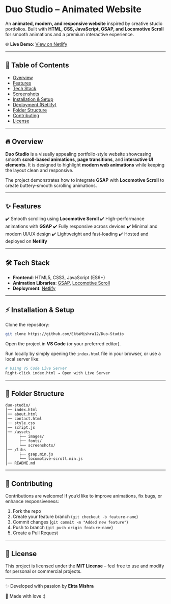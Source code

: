 # Duo Studio – Animated Website

An **animated, modern, and responsive website** inspired by creative studio portfolios. Built with **HTML, CSS, JavaScript, GSAP, and Locomotive Scroll** for smooth animations and a premium interactive experience.

🌐 **Live Demo**: [View on Netlify](https://duo-studio-netlify-animated.netlify.app/)

---

## 📖 Table of Contents

* [Overview](#overview)
* [Features](#features)
* [Tech Stack](#tech-stack)
* [Screenshots](#screenshots)
* [Installation & Setup](#installation--setup)
* [Deployment (Netlify)](#deployment-netlify)
* [Folder Structure](#folder-structure)
* [Contributing](#contributing)
* [License](#license)

---

## 🔥 Overview

**Duo Studio** is a visually appealing portfolio-style website showcasing smooth **scroll-based animations**, **page transitions**, and **interactive UI elements**. It is designed to highlight **modern web animations** while keeping the layout clean and responsive.

The project demonstrates how to integrate **GSAP** with **Locomotive Scroll** to create buttery-smooth scrolling animations.

---

## ✨ Features

✔️ Smooth scrolling using **Locomotive Scroll**
✔️ High-performance animations with **GSAP**
✔️ Fully responsive across devices
✔️ Minimal and modern UI/UX design
✔️ Lightweight and fast-loading
✔️ Hosted and deployed on **Netlify**

---

## 🛠 Tech Stack

* **Frontend**: HTML5, CSS3, JavaScript (ES6+)
* **Animation Libraries**: [GSAP](https://greensock.com/gsap/), [Locomotive Scroll](https://locomotivemtl.github.io/locomotive-scroll/)
* **Deployment**: [Netlify](https://www.netlify.com/)

---

## ⚡ Installation & Setup

Clone the repository:

```bash
git clone https://github.com/EktaMishra12/Duo-Studio
```

Open the project in **VS Code** (or your preferred editor).

Run locally by simply opening the `index.html` file in your browser, or use a local server like:

```bash
# Using VS Code Live Server
Right-click index.html → Open with Live Server
```

---

## 📂 Folder Structure

```
duo-studio/
│── index.html
│── about.html
│── contact.html
│── style.css
│── script.js
│── /assets
│     ├── images/
│     ├── fonts/
│     └── screenshots/
│── /libs
│     ├── gsap.min.js
│     └── locomotive-scroll.min.js
│── README.md
```

---

## 🤝 Contributing

Contributions are welcome! If you’d like to improve animations, fix bugs, or enhance responsiveness:

1. Fork the repo
2. Create your feature branch (`git checkout -b feature-name`)
3. Commit changes (`git commit -m "Added new feature"`)
4. Push to branch (`git push origin feature-name`)
5. Create a Pull Request

---

## 📜 License

This project is licensed under the **MIT License** – feel free to use and modify for personal or commercial projects.

---

✨ Developed with passion by **Ekta Mishra** 

🌈 Made with love :)

